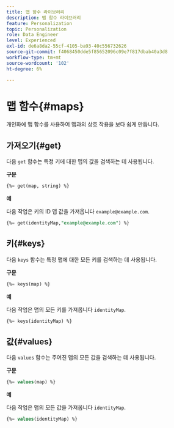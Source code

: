 ```yaml
---
title: 맵 함수 라이브러리
description: 맵 함수 라이브러리
feature: Personalization
topic: Personalization
role: Data Engineer
level: Experienced
exl-id: de6a8da2-55cf-4105-ba93-40c556732626
source-git-commit: f4068450dde5f85652096c09e7f817dbab40a3d8
workflow-type: tm+mt
source-wordcount: '102'
ht-degree: 6%

---
```


# 맵 함수{#maps}

개인화에 맵 함수를 사용하여 맵과의 상호 작용을 보다 쉽게 만듭니다.

## 가져오기{#get}

다음 `get` 함수는 특정 키에 대한 맵의 값을 검색하는 데 사용됩니다.

**구문**

```sql
{%= get(map, string) %}
```

**예**

다음 작업은 키의 ID 맵 값을 가져옵니다 `example@example.com`.

```sql
{%= get(identityMap,"example@example.com") %}
```

## 키{#keys}

다음 `keys` 함수는 특정 맵에 대한 모든 키를 검색하는 데 사용됩니다.

**구문**

```sql
{%= keys(map) %}
```

**예**

다음 작업은 맵의 모든 키를 가져옵니다 `identityMap`.

```sql
{%= keys(identityMap) %}
```

## 값{#values}

다음 `values` 함수는 주어진 맵의 모든 값을 검색하는 데 사용됩니다.

**구문**

```sql
{%= values(map) %}
```

**예**

다음 작업은 맵의 모든 값을 가져옵니다 `identityMap`.

```sql
{%= values(identityMap) %}
```
